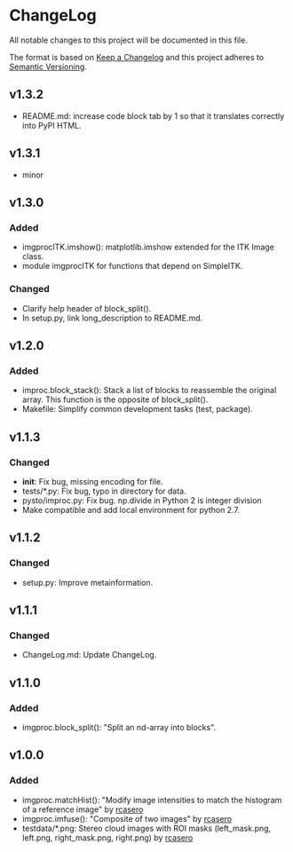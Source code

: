 # ChangeLog
All notable changes to this project will be documented in this file.

The format is based on [Keep a Changelog](http://keepachangelog.com/)
and this project adheres to [Semantic Versioning](http://semver.org/).

## v1.3.2

- README.md: increase code block tab by 1 so that it translates
  correctly into PyPI HTML.

## v1.3.1

- minor

## v1.3.0
### Added

- imgprocITK.imshow(): matplotlib.imshow extended for the ITK Image class.
- module imgprocITK for functions that depend on SimpleITK.

### Changed

- Clarify help header of block_split().
- In setup.py, link long_description to README.md.

## v1.2.0
### Added

- improc.block_stack(): Stack a list of blocks to reassemble the
  original array. This function is the opposite of block_split().
- Makefile: Simplify common development tasks (test, package).

## v1.1.3
### Changed

- __init__: Fix bug, missing encoding for file.
- tests/*.py: Fix bug, typo in directory for data.
- pysto/improc.py: Fix bug. np.divide in Python 2 is integer division
- Make compatible and add local environment for python 2.7.

## v1.1.2
### Changed

- setup.py: Improve metainformation.

## v1.1.1
### Changed

- ChangeLog.md: Update ChangeLog.

## v1.1.0
### Added

- imgproc.block_split(): "Split an nd-array into blocks".

## v1.0.0
### Added

- imgproc.matchHist(): "Modify image intensities to match the
  histogram of a reference image" by
  [rcasero](https://github.com/rcasero)
- imgproc.imfuse(): "Composite of two images" by
  [rcasero](https://github.com/rcasero)
- testdata/*.png: Stereo cloud images with ROI masks (left_mask.png,
  left.png, right_mask.png, right.png) by
  [rcasero](https://github.com/rcasero)
